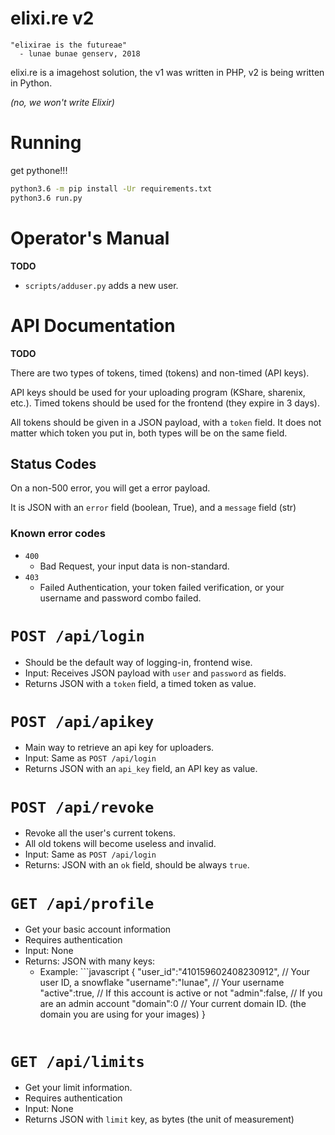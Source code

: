 elixi.re v2
===============

```
"elixirae is the futureae"
  - lunae bunae genserv, 2018
```

elixi.re is a imagehost solution, the v1 was written in PHP,
v2 is being written in Python.

*(no, we won't write Elixir)*

# Running

get pythone!!!

```bash
python3.6 -m pip install -Ur requirements.txt
python3.6 run.py
```

# Operator's Manual

**TODO**

 - `scripts/adduser.py` adds a new user.

# API Documentation

**TODO**

There are two types of tokens, timed (tokens) and non-timed (API keys).

API keys should be used for your uploading program (KShare, sharenix, etc.).
Timed tokens should be used for the frontend (they expire in 3 days).

All tokens should be given in a JSON payload, with a `token` field.
It does not matter which token you put in, both types will be on the same field.

## Status Codes

On a non-500 error, you will get a error payload.

It is JSON with an `error` field (boolean, True),
and a `message` field (str)

### Known error codes
 - `400`
   - Bad Request, your input data is non-standard.
 - `403`
   - Failed Authentication, your token failed verification,
        or your username and password combo failed.


# `POST /api/login`
 - Should be the default way of logging-in, frontend wise.
 - Input: Receives JSON payload with `user` and `password` as fields.
 - Returns JSON with a `token` field, a timed token as value.

# `POST /api/apikey`
 - Main way to retrieve an api key for uploaders.
 - Input: Same as `POST /api/login`
 - Returns JSON with an `api_key` field, an API key as value.

# `POST /api/revoke`
 - Revoke all the user's current tokens.
 - All old tokens will become useless and invalid.
 - Input: Same as `POST /api/login`
 - Returns: JSON with an `ok` field, should be always `true`.

# `GET /api/profile`
 - Get your basic account information
 - Requires authentication
 - Input: None
 - Returns: JSON with many keys:
   - Example: ```javascript
{
    "user_id":"410159602408230912", // Your user ID, a snowflake
    "username":"lunae", // Your username
    "active":true, // If this account is active or not
    "admin":false, // If you are an admin account
    "domain":0 // Your current domain ID. (the domain you are using for your images)
}
   ```

# `GET /api/limits`
 - Get your limit information.
 - Requires authentication
 - Input: None
 - Returns JSON with `limit` key, as bytes (the unit of measurement)
